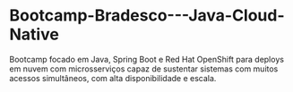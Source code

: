 # Bootcamp-Bradesco---Java-Cloud-Native
 Bootcamp focado em Java, Spring Boot e Red Hat OpenShift para deploys em nuvem com microsserviços capaz de sustentar sistemas com muitos acessos simultâneos, com alta disponibilidade e escala.
